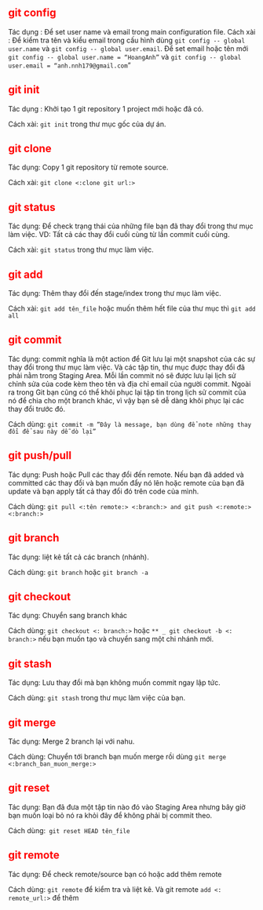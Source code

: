 <h2 style="color: red">git config</h2>

Tác dụng : Để set user name và email trong main configuration file.
Cách xài : Để kiểm tra tên và kiểu email trong cấu hình dùng `git config -- global user.name` và `git config -- global user.email`. Để set email hoặc tên mới `git config -- global user.name = “HoangAnh”` và `git config -- global user.email = “anh.nnh179@gmail.com`”

<h2 style="color: red">git init</h2>

Tác dụng : Khởi tạo 1 git repository 1 project mới hoặc đã có.

Cách xài: `git init` trong thư mục gốc của dự án.

<h2 style="color: red">git clone</h2>

Tác dụng: Copy 1 git repository từ remote source.

Cách xài: `git clone <:clone git url:>`

<h2 style="color: red">git status</h2>

Tác dụng: Để check trạng thái của những file bạn đã thay đổi trong thư mục làm việc. VD: Tất cả các thay đổi cuối cùng từ lần commit cuối cùng.

Cách xài: `git status` trong thư mục làm việc.

<h2 style="color: red">git add</h2>

Tác dụng: Thêm thay đổi đến stage/index trong thư mục làm việc.

Cách xài: `git add tên_file` hoặc muốn thêm hết file của thư mục thì `git add all`

<h2 style="color: red">git commit</h2>

Tác dụng: commit nghĩa là một action để Git lưu lại một snapshot của các sự thay đổi trong thư mục làm việc. Và các tập tin, thư mục được thay đổi đã phải nằm trong Staging Area. Mỗi lần commit nó sẽ được lưu lại lịch sử chỉnh sửa của code kèm theo tên và địa chỉ email của người commit. Ngoài ra trong Git bạn cũng có thể khôi phục lại tập tin trong lịch sử commit của nó để chia cho một branch khác, vì vậy bạn sẽ dễ dàng khôi phục lại các thay đổi trước đó.

Cách dùng: `git commit -m ”Đây là message, bạn dùng để note những thay đổi để sau này dễ dò lại”`

<h2 style="color: red">git push/pull</h2>

Tác dụng: Push hoặc Pull các thay đổi đến remote. Nếu bạn đã added và committed các thay đổi và bạn muốn đẩy nó lên hoặc remote của bạn đã update và bạn apply tất cả thay đổi đó trên code của mình.

Cách dùng: `git pull <:tên remote:> <:branch:> and git push <:remote:> <:branch:>`

<h2 style="color: red">git branch</h2>

Tác dụng: liệt kê tất cả các branch (nhánh).

Cách dùng: `git branch` hoặc `git branch -a`

<h2 style="color: red">git checkout</h2>

Tác dụng: Chuyển sang branch khác

Cách dùng: `git checkout <: branch:>` hoặc `** _ git checkout -b <: branch:>` nếu bạn muốn tạo và chuyển sang một chi nhánh mới.

<h2 style="color: red">git stash</h2>

Tác dụng: Lưu thay đổi mà bạn không muốn commit ngay lập tức.

Cách dùng: `git stash` trong thư mục làm việc của bạn.

<h2 style="color: red">git merge</h2>

Tác dụng: Merge 2 branch lại với nahu.

Cách dùng: Chuyển tới branch bạn muốn merge rồi  dùng `git merge <:branch_ban_muon_merge:>`

<h2 style="color: red">git reset</h2>

Tác dụng: Bạn đã đưa một tập tin nào đó vào Staging Area nhưng bây giờ bạn muốn loại bỏ nó ra khỏi đây để không phải bị commit theo.

Cách dùng:` git reset HEAD tên_file`

<h2 style="color: red">git remote</h2>
Tác dụng: Để check remote/source bạn có hoặc add thêm remote

Cách dùng: `git remote` để kiểm tra và liệt kê. Và git remote `add <: remote_url:>` để thêm



